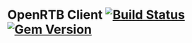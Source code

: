 # OpenRTB Client [![Build Status](https://travis-ci.org/realmedia/openrtb-ruby-client.svg?branch=master)](https://travis-ci.org/typhoeus/typhoeus) [![Gem Version](https://badge.fury.io/rb/openrtb-client.svg)](http://badge.fury.io/rb/openrtb-client)